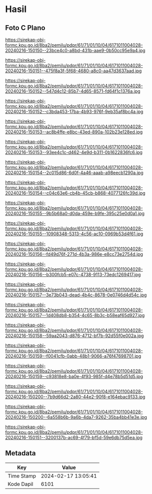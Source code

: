 # Hasil

## Foto C Plano

https://sirekap-obj-formc.kpu.go.id/8ba2/pemilu/pdpr/61/71/01/10/04/6171011004028-20240216-150150--23bce4c0-a8bd-431b-aae9-0b50cc95e9a4.jpg

https://sirekap-obj-formc.kpu.go.id/8ba2/pemilu/pdpr/61/71/01/10/04/6171011004028-20240216-150151--475f8a3f-5f68-4680-a8c0-aa47d3637aad.jpg

https://sirekap-obj-formc.kpu.go.id/8ba2/pemilu/pdpr/61/71/01/10/04/6171011004028-20240216-150152--547d4c12-85b7-4d65-8571-fd64f1c1376a.jpg

https://sirekap-obj-formc.kpu.go.id/8ba2/pemilu/pdpr/61/71/01/10/04/6171011004028-20240216-150152--c3bda453-17ba-4b93-976f-9eb35af8bc4a.jpg

https://sirekap-obj-formc.kpu.go.id/8ba2/pemilu/pdpr/61/71/01/10/04/6171011004028-20240216-150153--ac8b4ffe-e8bc-43ed-890a-102b23e128ed.jpg

https://sirekap-obj-formc.kpu.go.id/8ba2/pemilu/pdpr/61/71/01/10/04/6171011004028-20240216-150153--93ee4c1c-d462-4e9d-b311-0b1622836fc6.jpg

https://sirekap-obj-formc.kpu.go.id/8ba2/pemilu/pdpr/61/71/01/10/04/6171011004028-20240216-150154--2c015d86-6d0f-4a46-aaab-a98eecb1290a.jpg

https://sirekap-obj-formc.kpu.go.id/8ba2/pemilu/pdpr/61/71/01/10/04/6171011004028-20240216-150154--c04c63e6-cb4b-45cb-b868-4077126fc39d.jpg

https://sirekap-obj-formc.kpu.go.id/8ba2/pemilu/pdpr/61/71/01/10/04/6171011004028-20240216-150155--9b5b68a0-d0da-459e-b9fe-395c25e0d0a1.jpg

https://sirekap-obj-formc.kpu.go.id/8ba2/pemilu/pdpr/61/71/01/10/04/6171011004028-20240216-150155--10908348-5313-4c56-ac10-0969b53d4f61.jpg

https://sirekap-obj-formc.kpu.go.id/8ba2/pemilu/pdpr/61/71/01/10/04/6171011004028-20240216-150156--fd49d76f-271d-4b3a-986e-e8cc73e2754d.jpg

https://sirekap-obj-formc.kpu.go.id/8ba2/pemilu/pdpr/61/71/01/10/04/6171011004028-20240216-150156--b300fcb5-e07c-4738-9113-73edc1269417.jpg

https://sirekap-obj-formc.kpu.go.id/8ba2/pemilu/pdpr/61/71/01/10/04/6171011004028-20240216-150157--3e73b043-dead-4b4c-8678-0e0746d4d54c.jpg

https://sirekap-obj-formc.kpu.go.id/8ba2/pemilu/pdpr/61/71/01/10/04/6171011004028-20240216-150157--1d408db8-b354-4c65-8b3c-b58eaf65d927.jpg

https://sirekap-obj-formc.kpu.go.id/8ba2/pemilu/pdpr/61/71/01/10/04/6171011004028-20240216-150158--59aa2043-d876-4712-bf7b-92d55f0e002a.jpg

https://sirekap-obj-formc.kpu.go.id/8ba2/pemilu/pdpr/61/71/01/10/04/6171011004028-20240216-150159--f0041cfb-0abb-48b1-9066-a76f47698701.jpg

https://sirekap-obj-formc.kpu.go.id/8ba2/pemilu/pdpr/61/71/01/10/04/6171011004028-20240216-150159--c93818e8-ba0e-4f93-985f-d4e78b5d51d5.jpg

https://sirekap-obj-formc.kpu.go.id/8ba2/pemilu/pdpr/61/71/01/10/04/6171011004028-20240216-150200--7b9d66d2-2a80-44e2-90f8-e164ebac9133.jpg

https://sirekap-obj-formc.kpu.go.id/8ba2/pemilu/pdpr/61/71/01/10/04/6171011004028-20240216-150200--6a558b6b-9a6b-4da7-9262-35ba4bb41e3e.jpg

https://sirekap-obj-formc.kpu.go.id/8ba2/pemilu/pdpr/61/71/01/10/04/6171011004028-20240216-150151--3200137b-ac69-4f79-bf5d-59e6db75d5ea.jpg


## Metadata

| Key        | Value               |
| ---------- | ------------------- |
| Time Stamp | 2024-02-17 13:05:41 |
| Kode Dapil | 6101                |



